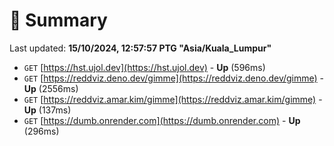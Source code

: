 # 📖 Summary
Last updated: **15/10/2024, 12:57:57 PTG "Asia/Kuala_Lumpur"**

- `GET` [https://hst.ujol.dev](https://hst.ujol.dev) - **Up** (596ms)
- `GET` [https://reddviz.deno.dev/gimme](https://reddviz.deno.dev/gimme) - **Up** (2556ms)
- `GET` [https://reddviz.amar.kim/gimme](https://reddviz.amar.kim/gimme) - **Up** (137ms)
- `GET` [https://dumb.onrender.com](https://dumb.onrender.com) - **Up** (296ms)
